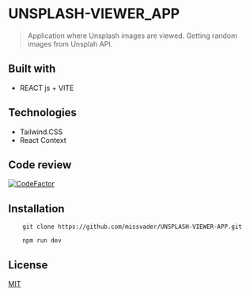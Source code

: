 # UNSPLASH-VIEWER_APP

> Application where Unsplash images are viewed. Getting random images from Unsplah API.

## Built with
* REACT js + VITE

## Technologies
- Tailwind.CSS
- React Context

## Code review
[![CodeFactor](https://www.codefactor.io/repository/github/missvader/unsplash-viewer-app/badge)](https://www.codefactor.io/repository/github/missvader/unsplash-viewer-app)
## Installation

```shell
    git clone https://github.com/missvader/UNSPLASH-VIEWER-APP.git 
```

```shell
    npm run dev
```

## License 
[MIT](https://opensource.org/licenses/MIT)
